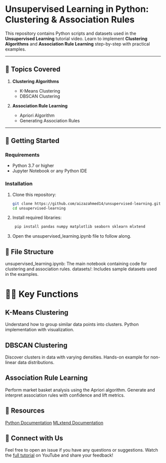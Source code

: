 # Unsupervised Learning in Python: Clustering & Association Rules  

This repository contains Python scripts and datasets used in the **Unsupervised Learning** tutorial video. Learn to implement **Clustering Algorithms** and **Association Rule Learning** step-by-step with practical examples.

---

## 📖 Topics Covered
1. **Clustering Algorithms**  
   - K-Means Clustering  
   - DBSCAN Clustering  

2. **Association Rule Learning**  
   - Apriori Algorithm  
   - Generating Association Rules  

---

## 🚀 Getting Started

### **Requirements**
- Python 3.7 or higher  
- Jupyter Notebook or any Python IDE  

### **Installation**
1. Clone this repository:
   ```bash
   git clone https://github.com/aizazahmed14/unsupervised-learning.git
   cd unsupervised-learning

2. Install required libraries:
   ```bash
    pip install pandas numpy matplotlib seaborn sklearn mlxtend

   ```
3. Open the unsupervised_learning.ipynb file to follow along.


##  📂 File Structure
unsupervised_learning.ipynb: The main notebook containing code for clustering and association rules.
datasets/: Includes sample datasets used in the examples.

# 🧑‍💻 Key Functions
## K-Means Clustering
Understand how to group similar data points into clusters.
Python implementation with visualization.
## DBSCAN Clustering
Discover clusters in data with varying densities.
Hands-on example for non-linear data distributions.
## Association Rule Learning
Perform market basket analysis using the Apriori algorithm.
Generate and interpret association rules with confidence and lift metrics.

## 📝 Resources
[Python Documentation](https://docs.python.org/3/)
[MLxtend Documentation](https://rasbt.github.io/mlxtend/)

## 💬 Connect with Us
Feel free to open an issue if you have any questions or suggestions.
Watch the [full tutorial](https://youtu.be/kpQj-AUMVdo) on YouTube and share your feedback!
